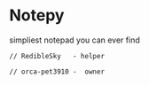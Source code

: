 # Notepy
simpliest notepad you can ever find

`// RedibleSky   - helper`

`// orca-pet3910 -  owner`
